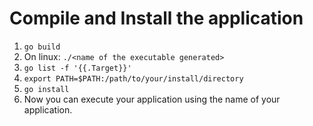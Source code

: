 # Compile and Install the application

1. ```go build```
2. On linux: ```./<name of the executable generated>```
3. `go list -f '{{.Target}}'`
4. `export PATH=$PATH:/path/to/your/install/directory`
5. `go install`
6. Now you can execute your application using the name of your application.